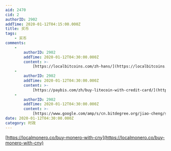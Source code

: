 ```yaml
---
aid: 2470
cid: 2
authorID: 2902
addTime: 2020-01-12T04:15:00.000Z
title: 买币
tags:
    - 买币
comments:
    -
        authorID: 2902
        addTime: 2020-01-12T04:30:00.000Z
        content: >-
            [https://localbitcoins.com/zh-hans/](https://localbitcoins.com/zh-hans/)
    -
        authorID: 2902
        addTime: 2020-01-12T04:30:00.000Z
        content: >-
            [https://paybis.com/zh/buy-litecoin-with-credit-card/](https://paybis.com/zh/buy-litecoin-with-credit-card/)
    -
        authorID: 2902
        addTime: 2020-01-12T04:30:00.000Z
        content: >-
            [https://www.google.com/amp/s/cn.bitdegree.org/jiao-cheng/shiyong-paypal-goumai-laitebi/amp/](https://www.google.com/amp/s/cn.bitdegree.org/jiao-cheng/shiyong-paypal-goumai-laitebi/amp/)
date: 2020-01-12T04:30:00.000Z
category: 时政
---
```


[https://localmonero.co/buy-monero-with-cny](https://localmonero.co/buy-monero-with-cny)
